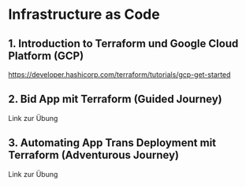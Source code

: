 # Infrastructure as Code

## 1. Introduction to Terraform und Google Cloud Platform (GCP)

https://developer.hashicorp.com/terraform/tutorials/gcp-get-started

## 2. Bid App mit Terraform (Guided Journey)

Link zur Übung

## 3. Automating App Trans Deployment mit Terraform (Adventurous Journey)

Link zur Übung
